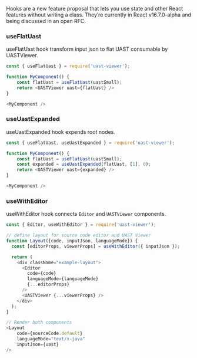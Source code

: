 Hooks are a new feature proposal that lets you use state and other React features without writing a class. They’re currently in React v16.7.0-alpha and being discussed in an open RFC.

### useFlatUast

useFlatUast hook transform input json to flat UAST consumable by UASTViewer.

```js
const { useFlatUast } = require('uast-viewer');

function MyComponent() {
    const flatUast = useFlatUast(uastSmall);
    return <UASTViewer uast={flatUast} />
}

<MyComponent />
```

### useUastExpanded

useUastExpanded hook expends root nodes.

```js
const { useFlatUast, useUastExpanded } = require('uast-viewer');

function MyComponent() {
    const flatUast = useFlatUast(uastSmall);
    const expanded = useUastExpanded(flatUast, [1], 0);
    return <UASTViewer uast={expanded} />
}

<MyComponent />
```

### useWithEditor

useWithEditor hook connects `Editor` and `UASTViewer` components.

```js
const { Editor, useWithEditor } = require('uast-viewer');

// define layout for source code editor and UAST Viewer
function Layout({code, inputJson, languageMode}) {
  const [editorProps, viewerProps] = useWithEditor({ inputJson });

  return (
    <div className="example-layout">
      <Editor
        code={code}
        languageMode={languageMode}
        {...editorProps}
      />
      <UASTViewer {...viewerProps} />
    </div>
  );
}

// Render both components
<Layout
    code={sourceCode.default}
    languageMode="text/x-java"
    inputJson={uast}
/>
```
